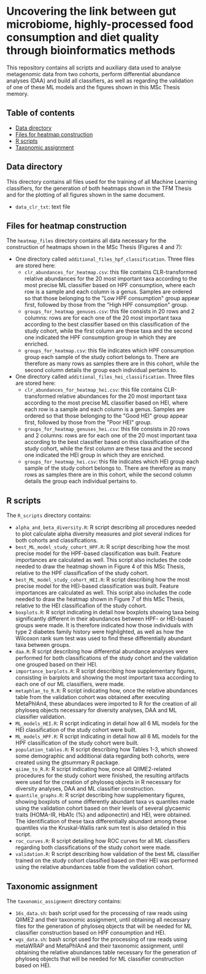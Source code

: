 # Uncovering the link between gut microbiome, highly-processed food consumption and diet quality through bioinformatics methods

This repository contains all scripts and auxiliary data used to analyse metagenomic data from two cohorts, perform differential abundance analyses (DAA) and build all classifiers, as well as regarding the validation of one of these ML models and the figures shown in this MSc Thesis memory.

## Table of contents
* [Data directory](#data-directory)
* [Files for heatmap construction](#files-for-heatmap-construction)
* [R scripts](#r-scripts)
* [Taxonomic assignment](#taxonomic-assignment)

## Data directory

This directory contains all files used for the training of all Machine Learning classifiers, for the generation of both heatmaps shown in the TFM Thesis and for the plotting of all figures shown in the same document.

- `data_clr_txt`: text file

## Files for heatmap construction

The `heatmap_files` directory contains all data necessary for the construction of heatmaps shown in the MSc Thesis (Figures 4 and 7):
- One directory called `additional_files_hpf_classification`. Three files are stored here:
    - `clr_abundances_for_heatmap.csv`: this file contains CLR-transformed relative abundances for the 20 most important taxa according to the most precise ML classifier based on HPF consumption, where each row is a sample and each column is a genus. Samples are ordered so that those belonging to the "Low HPF consumption" group appear first, followed by those from the "High HPF consumption" group.
    - `groups_for_heatmap_genuses.csv`: this file consists in 20 rows and 2 columns: rows are for each one of the 20 most important taxa according to the best classifier based on this classification of the study cohort, while the first column are these taxa and the second one indicated the HPF consumption group in which they are enriched.
    - `groups_for_heatmap.csv`: this file indicates which HPF consumption group each sample of the study cohort belongs to. There are therefore as many rows as samples there are in this cohort, while the second column details the group each individual pertains to.
- One directory called `additional_files_hei_classification`. Three files are stored here:
    - `clr_abundances_for_heatmap_hei.csv`: this file contains CLR-transformed relative abundances for the 20 most important taxa according to the most precise ML classifier based on HEI, where each row is a sample and each column is a genus. Samples are ordered so that those belonging to the "Good HEI" group appear first, followed by those from the "Poor HEI" group.
    - `groups_for_heatmap_genuses_hei.csv`: this file consists in 20 rows and 2 columns: rows are for each one of the 20 most important taxa according to the best classifier based on this classification of the study cohort, while the first column are these taxa and the second one indicated the HEI group in which they are enriched.
    - `groups_for_heatmap_hei.csv`: this file indicates which HEI group each sample of the study cohort belongs to. There are therefore as many rows as samples there are in this cohort, while the second column details the group each individual pertains to.

## R scripts

The `R_scripts` directory contains:
- `alpha_and_beta_diversity.R`: R script describing all procedures needed to plot calculate alpha diversity measures and plot several indices for both cohorts and classifications.
- `best_ML_model_study_cohort_HPF.R`: R script describing how the most precise model for the HPF-based classification was built. Feature importances are calculated as well. This script also includes the code needed to draw the heatmap shown in Figure 4 of this MSc Thesis, relative to the HPF classificafion of the study cohort.
- `best_ML_model_study_cohort_HEI.R`: R script describing how the most precise model for the HEI-based classification was built. Feature importances are calculated as well. This script also includes the code needed to draw the heatmap shown in Figure 7 of this MSc Thesis, relative to the HEI classificafion of the study cohort.
- `boxplots.R`: R script indicating in detail how boxplots showing taxa being significantly different in their abundances between HPF- or HEI-based groups were made. It is therefore indicated how those individuals with type 2 diabetes family history were highlighted, as well as how the Wilcoxon rank sum test was used to find these differentially abundant taxa between groups.
- `daa.R`: R script describing how differential abundance analyses were performed for both classifications of the study cohort and the validation one grouped based on their HEI. 
- `importance_barplots.R`: R script describing how supplementary figures, consisting in barplots and showing the most important taxa according to each one of our ML classifiers, were made.
- `metaphlan_to_R.R`: R script indicating how, once the relative abundances table from the validation cohort was obtained after executing MetaPhlAn4, these abundaces were imported to R for the creation of all phyloseq objects necessary for diversity analyses, DAA and ML classifier validation.
- `ML_models_HEI.R`: R script indicating in detail how all 6 ML models for the HEI classification of the study cohort were built.
- `ML_models_HPF.R`: R script indicating in detail how all 6 ML models for the HPF classification of the study cohort were built.
- `population_tables.R`: R script describing how Tables 1-3, which showed some demographic and additional data regarding both cohorts, were created using the gtsummary R package.
- `qiime_to_R.R`: R script indicating how, once all QIIME2-related procedures for the study cohort were finished, the resulting artifacts were used for the creation of phyloseq objects in R necessary for diversity analyses, DAA and ML classifier construction.
- `quantile_graphs.R`: R script describing how supplementary figures, showing boxplots of some differently abundant taxa vs quantiles made using the validation cohort based on their levels of several glycaemic traits (HOMA-IR, HbA1c (%) and adiponectin) and HEI, were obtained. The identification of these taxa differentially abundant among these quantiles via the Kruskal-Wallis rank sum test is also detailed in this script.
- `roc_curves.R`: R script detailing how ROC curves for all ML classifiers regarding both classifications of the study cohort were made.
- `validation.R`: R script describing how validation of the best ML classifier trained on the study cohort classified based on their HEI was performed using the relative abundances table from the validation cohort.

## Taxonomic assignment

The `taxonomic_assignment` directory contains:
- `16s_data.sh`: bash script used for the processing of raw reads using QIIME2 and their taxonomic assignment, until obtaining all necessary files for the generation of phyloseq objects that will be needed for ML classifier construction based on HPF consumption and HEI.
- `wgs_data.sh`: bash script used for the processing of raw reads using metaWRAP and MetaPhlAn4 and their taxonomic assignment, until obtaining the relative abundances table necessary for the generation of phyloseq objects that will be needed for ML classifier construction based on HEI.

